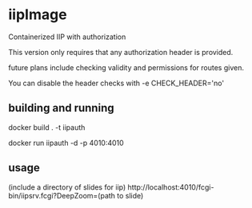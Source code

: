 # iipImage
Containerized IIP with authorization

This version only requires that any authorization header is provided.

future plans include checking validity and permissions for routes given.

You can disable the header checks with -e CHECK_HEADER='no'

## building and running

docker build . -t iipauth

docker run iipauth -d -p 4010:4010


## usage
(include a directory of slides for iip)
http://localhost:4010/fcgi-bin/iipsrv.fcgi?DeepZoom=(path to slide)
